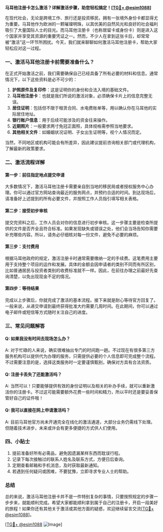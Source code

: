 **马耳他注册卡怎么激活？详解激活步骤，助您轻松搞定！[[TG💪+ @esim1088](https://t.me/s/esim1088)]**

在现代社会，无论是跨境工作、旅行还是投资移民，拥有一张境外身份卡都显得尤为重要。马耳他作为欧洲的一颗璀璨明珠，以其优美的自然风光和良好的社会福利吸引了大量国际人士的目光。而马耳他注册卡（也称居留卡或身份卡）则是进入这个国家并享受其资源的重要凭证之一。然而，不少人在拿到这张卡后，却常常被“激活”这一环节所困扰。今天，我们就来聊聊如何激活马耳他注册卡，帮助大家轻松应对这一过程。

### 一、激活马耳他注册卡前需要准备什么？

在正式开始激活之前，我们需要确保自己已经具备了所有必要的材料和信息。通常情况下，以下这些资料是必不可少的：

1. **护照原件及复印件**：这是证明你的身份和合法入境的基础文件。
2. **马耳他注册卡**：也就是我们所说的激活对象，必须确保卡片上的信息完整无误。
3. **居住证明**：包括但不限于租赁合同、水电费账单等，用以确认你在马耳他的实际居住地址。
4. **银行账户信息**：用于后续可能涉及的资金往来操作。
5. **近期照片**：一般要求两寸免冠正面照，具体规格需参照当地要求。
6. **其他相关文件**：如婚姻状况证明、子女出生证明等，视个人情况而定。

当然，不同地区或机构可能会有所差异，因此建议提前咨询相关部门或代理机构，了解最新的政策要求。

### 二、激活流程详解

#### 第一步：前往指定地点提交申请
大多数情况下，激活马耳他注册卡需要亲自到当地的移民局或者授权服务中心办理。你可以通过官方网站查询最近的服务网点，并预约合适的时间。到达现场后，请准备好上述提到的所有必要文件，并按照工作人员指引填写相关表格。

#### 第二步：接受初步审核
提交完资料之后，工作人员会对你的信息进行初步审核。这一步骤主要是检查所提供的文件是否齐全且符合标准。如果发现缺失或错误之处，他们会当场告知你需要补充哪些内容。所以，请务必仔细核对每一份文件，避免不必要的麻烦。

#### 第三步：支付费用
根据马耳他政府的规定，激活注册卡时通常需要缴纳一定的手续费。这笔费用主要用于支持整个项目的运作和发展。具体的金额会因申请者的类别不同而有所区别，比如普通居民与投资者类别的收费标准就不一样。因此，在前往办理之前最好先查询清楚，以免出现现金不足的情况。

#### 第四步：等待结果
完成以上步骤后，你就完成了激活的基本流程。接下来就是耐心等待官方回复了。一般来说，从递交申请到最终获得批准大约需要几周时间。在此期间，你可以通过电子邮件或短信等方式随时关注自己的进度。

### 三、常见问题解答

#### Q: 如果我没有时间去现场怎么办？
A: 对于忙碌的人来说，确实很难抽出专门的时间跑一趟。不过现在有很多第三方服务机构可以提供代为办理的服务，只需提供必要的个人信息即可完成整个流程。不过需要注意的是，选择这类服务时一定要谨慎甄别，确保对方具有合法资质。

#### Q: 注册卡丢失了还能激活吗？
A: 当然可以！只要能够提供有效的身份证明以及相关的补办手续，就可以重新激活你的注册卡。不过这可能需要额外花费一些时间和精力，所以平时还是要妥善保管好自己的证件哦！

#### Q: 我可以直接在网上申请激活吗？
A: 目前马耳他官方尚未开通完全在线化的激活通道，大部分业务仍需线下处理。但随着技术进步，未来或许会有更多便捷的方式供人们使用。

### 四、小贴士
1. 提前准备好所有必需品，避免因遗漏某样东西而耽误行程。
2. 记录下每次接触过的联系人姓名及联系方式，方便日后查询。
3. 定期查看邮箱和手机消息，及时获取最新通知。
4. 若遇到任何疑问或困难，不要犹豫，立即寻求专业人士的帮助。

### 总结

总的来说，激活马耳他注册卡并不是一件特别复杂的事情，只要按照规定的步骤一步步来，就能顺利完成。希望大家都能顺利拿到属于自己的注册卡，开启一段美好的旅程！如果你还有其他关于激活或其他方面的疑惑，欢迎继续留言交流[[TG💪+ @esim1088](https://t.me/s/esim1088)]。

[[TG💪+ @esim1088](https://t.me/s/esim1088) ![Image](https://i.postimg.cc/4NQfJmqS/Snipaste-2025-05-13-00-14-12.png)]